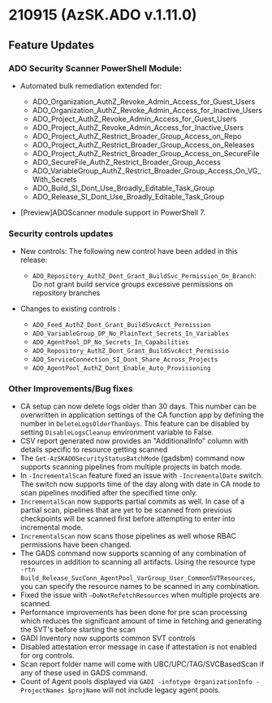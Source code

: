 # 210915 (AzSK.ADO v.1.11.0)

## Feature Updates

### ADO Security Scanner PowerShell Module:
* Automated bulk remediation extended for:  
    * ADO_Organization_AuthZ_Revoke_Admin_Access_for_Guest_Users
    * ADO_Organization_AuthZ_Revoke_Admin_Access_for_Inactive_Users
    * ADO_Project_AuthZ_Revoke_Admin_Access_for_Guest_Users
    * ADO_Project_AuthZ_Revoke_Admin_Access_for_Inactive_Users
    * ADO_Project_AuthZ_Restrict_Broader_Group_Access_on_Repo
    * ADO_Project_AuthZ_Restrict_Broader_Group_Access_on_Releases
    *  ADO_Project_AuthZ_Restrict_Broader_Group_Access_on_SecureFile
    * ADO_SecureFile_AuthZ_Restrict_Broader_Group_Access
    * ADO_VariableGroup_AuthZ_Restrict_Broader_Group_Access_On_VG_With_Secrets
    * ADO_Build_SI_Dont_Use_Broadly_Editable_Task_Group
    * ADO_Release_SI_Dont_Use_Broadly_Editable_Task_Group

*  [Preview]ADOScanner module support in PowerShell 7.

 

### Security controls updates
* New controls:
   The following new control have been added in this release:
   * ```ADO_Repository_AuthZ_Dont_Grant_BuildSvc_Permission_On_Branch```: Do not grant build service groups excessive permissions on repository branches


* Changes to existing controls :
   * ```ADO_Feed_AuthZ_Dont_Grant_BuildSvcAcct_Permission ```
   * ```ADO_VariableGroup_DP_No_PlainText_Secrets_In_Variables```
   * ```ADO_AgentPool_DP_No_Secrets_In_Capabilities```
   * ```ADO_Repository_AuthZ_Dont_Grant_BuildSvcAcct_Permissio```
   * ```ADO_ServiceConnection_SI_Dont_Share_Across_Projects ```
   * ```ADO_AgentPool_AuthZ_Dont_Enable_Auto_Provisioning ```

### Other Improvements/Bug fixes
* CA setup can now delete logs older than 30 days. This number can be overwritten in application settings of the CA function app by defining the number in ```DeleteLogsOlderThanDays```. This feature can be disabled by setting ```DisableLogsCleanup``` environment variable to False.
* CSV report generated now provides an "AdditionalInfo" column with details specific to resource getting scanned
* The ```Get-AzSKADOSecurityStatusBatchMode``` (gadsbm) command now supports scanning pipelines from multiple projects in batch mode.
* In ```-IncrementalScan``` feature fixed an issue with ```-IncrementalDate``` switch. The switch now supports time of the day along with date in CA mode to scan pipelines modified after the specified time only.
* ```IncrementalScan``` now supports partial commits as well. In case of a partial scan, pipelines that are yet to be scanned from previous checkpoints will be scanned first before attempting to enter into incremental mode.
* ```IncrementalScan``` now scans those pipelines as well whose RBAC permissions have been changed. 
* The GADS command now supports scanning of any combination of resources in addition to scanning all artifacts. Using the resource type ``` -rtn Build_Release_SvcConn_AgentPool_VarGroup_User_CommonSVTResources```, you can specify the resource names to be scanned in any combination.
* Fixed the issue with ```–DoNotRefetchResources``` when multiple projects are scanned.
* Performance improvements has been done for pre scan processing which reduces the significant amount of time in fetching and generating the SVT's before starting the scan
* GADI Inventory now supports common SVT controls
* Disabled attestation error message in case if attestation is not enabled for org controls.
* Scan report folder name will come with UBC/UPC/TAG/SVCBasedScan if any of these used in GADS command.
* Count of Agent pools displayed via ```GADI -infotype OrganizationInfo -ProjectNames $projName``` will not include legacy agent pools.
